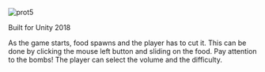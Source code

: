![prot5](https://github.com/ccaperna/clicky-junky/assets/105978815/2a5ed29d-2567-4830-8049-c5de9a20422a)

Built for Unity 2018

As the game starts, food spawns and the player has to cut it. This can be done by clicking the mouse left button and sliding on the food. Pay attention to the bombs!
The player can select the volume and the difficulty.

